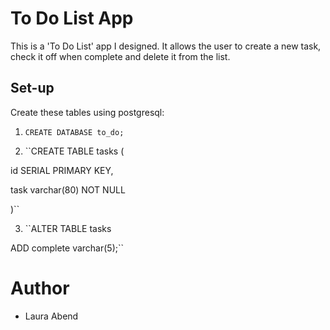 # To Do List App
This is a 'To Do List' app I designed. It allows the user to create a new task, check it off when complete and delete it from the list.

## Set-up
Create these tables using postgresql:

1. ``CREATE DATABASE to_do;``

2. ``CREATE TABLE tasks (

id SERIAL PRIMARY KEY,

task varchar(80) NOT NULL

)``

3. ``ALTER TABLE tasks

ADD complete varchar(5);``

# Author
- Laura Abend
